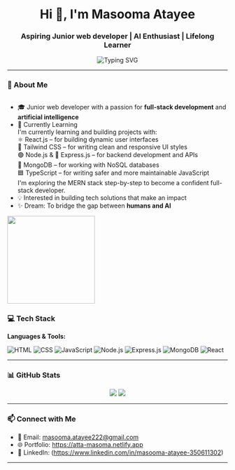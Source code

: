 <h1 align="center">Hi 👋, I'm Masooma Atayee</h1>
<h3 align="center">Aspiring Junior web developer | AI Enthusiast | Lifelong Learner</h3>
<p align="center">
  <img src="https://readme-typing-svg.demolab.com?font=Fira+Code&size=22&pause=1000&color=36BCF7&center=true&vCenter=true&width=440&lines=Welcome+to+my+GitHub+profile!" alt="Typing SVG" />
</p>


---
### 🧠 About Me

<div style="display: flex;">

  <div style="flex;">

- 🎓 Junior web developer with a passion for **full-stack development** and **artificial intelligence**  
- 🌱 Currently Learning  
I'm currently learning and building projects with:  
⚛️ React.js – for building dynamic user interfaces  
🎨 Tailwind CSS – for writing clean and responsive UI styles  
🟢 Node.js & 🧩 Express.js – for backend development and APIs  
🍃 MongoDB – for working with NoSQL databases  
🟦 TypeScript – for writing safer and more maintainable JavaScript  
I'm exploring the MERN stack step-by-step to become a confident full-stack developer.  
- 💡 Interested in building tech solutions that make an impact  
- ✨ Dream: To bridge the gap between **humans and AI**

<div>
    <img src="https://media1.giphy.com/media/v1.Y2lkPTc5MGI3NjExMGZ3cjBtMGxlNTdsbXZyMXpwNjB6dGJxam1jaG1xbGY1Y2wwcnBvciZlcD12MV9pbnRlcm5hbF9naWZfYnlfaWQmY3Q9Zw/L1R1tvI9svkIWwpVYr/giphy.gif" width="200" style="flex"/>
  </div>
  </div>
</div>

### 💻 Tech Stack

**Languages & Tools:**

![HTML](https://img.shields.io/badge/HTML5-E34F26?logo=html5&logoColor=white)
![CSS](https://img.shields.io/badge/CSS3-1572B6?logo=css3&logoColor=white)
![JavaScript](https://img.shields.io/badge/JavaScript-F7DF1E?logo=javascript&logoColor=black)
![Node.js](https://img.shields.io/badge/Node.js-339933?logo=nodedotjs&logoColor=white)
![Express.js](https://img.shields.io/badge/Express.js-000000?logo=express&logoColor=white)
![MongoDB](https://img.shields.io/badge/MongoDB-47A248?logo=mongodb&logoColor=white)
![React](https://img.shields.io/badge/React-20232A?logo=react&logoColor=61DAFB)


---

### 📊 GitHub Stats

<p align="center">
  <img src="https://github-readme-stats.vercel.app/api?username=Masomatta&show_icons=true&theme=tokyonight" />
  <img src="https://github-readme-stats.vercel.app/api/top-langs/?username=Masomatta&layout=compact&theme=tokyonight" />
</p>

---

### 📫 Connect with Me

- 📧 Email: masooma.atayee222@gmail.com
- 🌐 Portfolio: https://atta-masoma.netlify.app
- 💼 LinkedIn: (https://www.linkedin.com/in/masooma-atayee-350611302)

---

